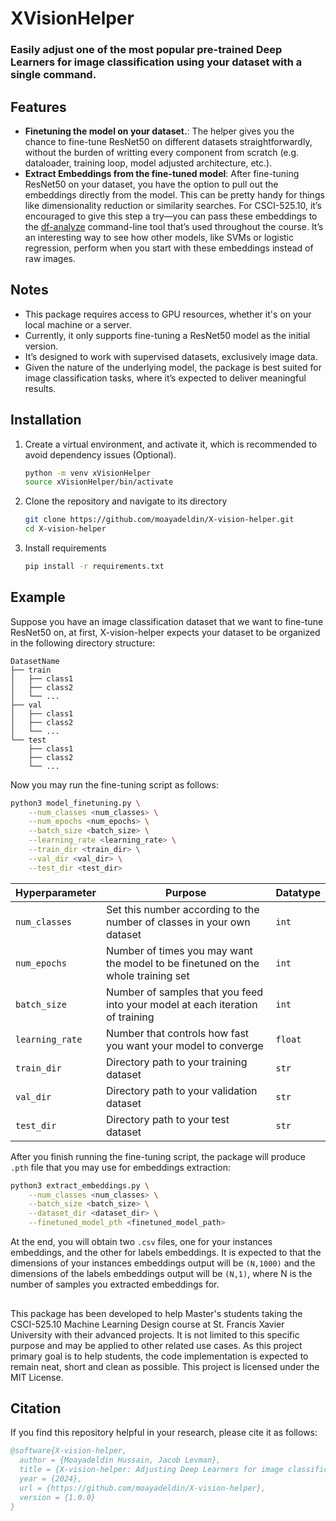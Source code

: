 # XVisionHelper

### Easily adjust one of the most popular pre-trained Deep Learners for image classification using your dataset with a single command.

## Features
- **Finetuning the model on your dataset.**: The helper gives you the chance to fine-tune ResNet50 on different datasets straightforwardly, without the burden of writting every component from scratch (e.g. dataloader, training loop, model adjusted architecture, etc.).
- **Extract Embeddings from the fine-tuned model**: After fine-tuning ResNet50 on your dataset, you have the option to pull out the embeddings directly from the model. This can be pretty handy for things like dimensionality reduction or similarity searches. For CSCI-525.10, it’s encouraged to give this step a try—you can pass these embeddings to the [df-analyze](https://github.com/stfxecutables/df-analyze) command-line tool that’s used throughout the course. It’s an interesting way to see how other models, like SVMs or logistic regression, perform when you start with these embeddings instead of raw images.

## Notes

- This package requires access to GPU resources, whether it's on your local machine or a server.
- Currently, it only supports fine-tuning a ResNet50 model as the initial version.
- It’s designed to work with supervised datasets, exclusively image data.
- Given the nature of the underlying model, the package is best suited for image classification tasks, where it’s expected to deliver meaningful results.

## Installation

1. Create a virtual environment, and activate it, which is recommended to avoid dependency issues (Optional).

   ```bash
   python -m venv xVisionHelper
   source xVisionHelper/bin/activate
   ```
2. Clone the repository and navigate to its directory
   ```bash
   git clone https://github.com/moayadeldin/X-vision-helper.git
   cd X-vision-helper
   ```
3. Install requirements
   ```bash
   pip install -r requirements.txt
   ```
## Example

Suppose you have an image classification dataset that we want to fine-tune ResNet50 on, at first, X-vision-helper expects your dataset to be organized in the following directory structure:
```plaintext
DatasetName
├── train
│   ├── class1
│   ├── class2
│   └── ...
├── val
│   ├── class1
│   ├── class2
│   └── ...
└── test
    ├── class1
    ├── class2
    └── ...
```

Now you may run the fine-tuning script as follows:
```bash
python3 model_finetuning.py \
    --num_classes <num_classes> \
    --num_epochs <num_epochs> \
    --batch_size <batch_size> \
    --learning_rate <learning_rate> \
    --train_dir <train_dir> \
    --val_dir <val_dir> \
    --test_dir <test_dir>

```
| Hyperparameter   | Purpose                                                                      | Datatype |
|------------------|------------------------------------------------------------------------------|----------|
| `num_classes`    | Set this number according to the number of classes in your own dataset           | `int`    |
| `num_epochs`     | Number of times you may want the model to be finetuned on the whole training set | `int` |
| `batch_size`     | Number of samples that you feed into your model at each iteration of training | `int`    |
| `learning_rate`  | Number that controls how fast you want your model to converge                | `float`  |
| `train_dir`      | Directory path to your training dataset                                      | `str`    |
| `val_dir`        | Directory path to your validation dataset                                    | `str`    |
| `test_dir`       | Directory path to your test dataset                                          | `str`    |

After you finish running the fine-tuning script, the package will produce `.pth` file that you may use for embeddings extraction:

```bash
python3 extract_embeddings.py \
    --num_classes <num_classes> \
    --batch_size <batch_size> \
    --dataset_dir <dataset_dir> \
    --finetuned_model_pth <finetuned_model_path>
```

At the end, you will obtain two `.csv` files, one for your instances embeddings, and the other for labels embeddings. It is expected to that the dimensions of your instances embeddings output will be `(N,1000)` and the dimensions of the labels embeddings output will be `(N,1)`, where N is the number of samples you extracted embeddings for.

##

This package has been developed to help Master's students taking the CSCI-525.10 Machine Learning Design course at St. Francis Xavier University with their advanced projects. It is not limited to this specific purpose and may be applied to other related use cases. As this project primary goal is to help students, the code implementation is expected to remain neat, short and clean as possible. This project is licensed under the MIT License.

## Citation

If you find this repository helpful in your research, please cite it as follows:

```bibtex
@software{X-vision-helper,
  author = {Moayadeldin Hussain, Jacob Levman},
  title = {X-vision-helper: Adjusting Deep Learners for image classification problems with a single command},
  year = {2024},
  url = {https://github.com/moayadeldin/X-vision-helper},
  version = {1.0.0}
}
